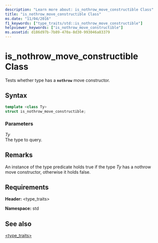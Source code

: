 ```yaml
---
description: "Learn more about: is_nothrow_move_constructible Class"
title: "is_nothrow_move_constructible Class"
ms.date: "11/04/2016"
f1_keywords: ["type_traits/std::is_nothrow_move_constructible"]
helpviewer_keywords: ["is_nothrow_move_constructible"]
ms.assetid: d186d97b-7b89-470a-8d30-993046a83379
---
```

# is_nothrow_move_constructible Class

Tests whether type has a **`nothrow`** move constructor.

## Syntax

```cpp
template <class Ty>
struct is_nothrow_move_constructible;
```

### Parameters

*Ty*\
The type to query.

## Remarks

An instance of the type predicate holds true if the type *Ty* has a nothrow move constructor, otherwise it holds false.

## Requirements

**Header:** \<type_traits>

**Namespace:** std

## See also

[<type_traits>](../standard-library/type-traits.md)
